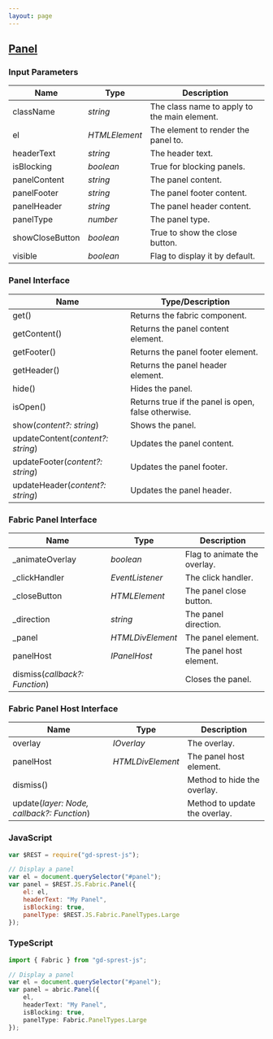 ```yaml
---
layout: page
---
```


## [Panel](https://dev.office.com/fabric-js/Components/Panel/Panel.html)

### Input Parameters

| Name | Type | Description |
| --- | --- | --- |
| className | _string_ | The class name to apply to the main element. |
| el | _HTMLElement_ | The element to render the panel to. |
| headerText | _string_ | The header text. |
| isBlocking | _boolean_ | True for blocking panels. |
| panelContent | _string_ | The panel content. |
| panelFooter | _string_ | The panel footer content. |
| panelHeader | _string_ | The panel header content. |
| panelType | _number_ | The panel type. |
| showCloseButton | _boolean_ | True to show the close button.
| visible | _boolean_ | Flag to display it by default.

### Panel Interface

| Name | Type/Description |
| --- | --- |
| get() | Returns the fabric component. |
| getContent() | Returns the panel content element. |
| getFooter() | Returns the panel footer element. |
| getHeader() | Returns the panel header element. |
| hide() | Hides the panel. |
| isOpen() | Returns true if the panel is open, false otherwise. |
| show(_content?: string_) | Shows the panel. |
| updateContent(_content?: string_) | Updates the panel content. |
| updateFooter(_content?: string_) | Updates the panel footer. |
| updateHeader(_content?: string_) | Updates the panel header. |

### Fabric Panel Interface

| Name | Type | Description |
| --- | --- | --- |
| \_animateOverlay | _boolean_ | Flag to animate the overlay. |
| \_clickHandler | _EventListener_ | The click handler. |
| \_closeButton | _HTMLElement_ | The panel close button. |
| \_direction | _string_ | The panel direction. |
| \_panel | _HTMLDivElement_ | The panel element. |
| panelHost | _IPanelHost_ | The panel host element. |
| dismiss(_callback?: Function_) | | Closes the panel.

### Fabric Panel Host Interface

| Name | Type | Description |
| --- | --- | --- |
| overlay | _IOverlay_ | The overlay. |
| panelHost | _HTMLDivElement_ | The panel host element. |
| dismiss() | | Method to hide the overlay. |
| update(_layer: Node, callback?: Function_) | | Method to update the overlay. |

### JavaScript

```js
var $REST = require("gd-sprest-js");

// Display a panel
var el = document.querySelector("#panel");
var panel = $REST.JS.Fabric.Panel({
    el: el,
    headerText: "My Panel",
    isBlocking: true,
    panelType: $REST.JS.Fabric.PanelTypes.Large
});
```

### TypeScript

```ts
import { Fabric } from "gd-sprest-js";

// Display a panel
var el = document.querySelector("#panel");
var panel = abric.Panel({
    el,
    headerText: "My Panel",
    isBlocking: true,
    panelType: Fabric.PanelTypes.Large
});
```